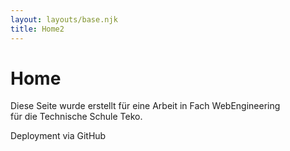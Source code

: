 ```yaml
---
layout: layouts/base.njk
title: Home2
---
```


# Home

Diese Seite wurde erstellt für eine Arbeit in Fach WebEngineering  
für die Technische Schule Teko.

Deployment via GitHub